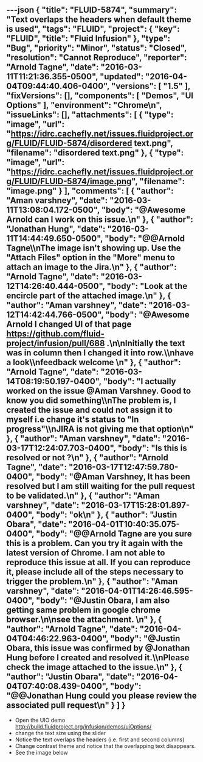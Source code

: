 ---json
{
  "title": "FLUID-5874",
  "summary": "Text overlaps the headers when default theme is used",
  "tags": "FLUID",
  "project": {
    "key": "FLUID",
    "title": "Fluid Infusion"
  },
  "type": "Bug",
  "priority": "Minor",
  "status": "Closed",
  "resolution": "Cannot Reproduce",
  "reporter": "Arnold Tagne",
  "date": "2016-03-11T11:21:36.355-0500",
  "updated": "2016-04-04T09:44:40.406-0400",
  "versions": [
    "1.5"
  ],
  "fixVersions": [],
  "components": [
    "Demos",
    "UI Options"
  ],
  "environment": "Chrome\n",
  "issueLinks": [],
  "attachments": [
    {
      "type": "image",
      "url": "https://idrc.cachefly.net/issues.fluidproject.org/FLUID/FLUID-5874/disordered text.png",
      "filename": "disordered text.png"
    },
    {
      "type": "image",
      "url": "https://idrc.cachefly.net/issues.fluidproject.org/FLUID/FLUID-5874/image.png",
      "filename": "image.png"
    }
  ],
  "comments": [
    {
      "author": "Aman varshney",
      "date": "2016-03-11T13:08:04.172-0500",
      "body": "@Awesome Arnold can I work on this issue.\n"
    },
    {
      "author": "Jonathan Hung",
      "date": "2016-03-11T14:44:49.650-0500",
      "body": "@@Arnold Tagne\\\nThe image isn't showing up. Use the \"Attach Files\" option in the \"More\" menu to attach an image to the Jira.\n"
    },
    {
      "author": "Arnold Tagne",
      "date": "2016-03-12T14:26:40.444-0500",
      "body": "Look at the encircle part of the  attached image.\n"
    },
    {
      "author": "Aman varshney",
      "date": "2016-03-12T14:42:44.766-0500",
      "body": "@Awesome Arnold I changed UI of that page <https://github.com/fluid-project/infusion/pull/688> .\n\nInitially the text was in column then I changed it into row.\\\nhave a look\\\nfeedback welcome&#x20;\n"
    },
    {
      "author": "Arnold Tagne",
      "date": "2016-03-14T08:19:50.197-0400",
      "body": "I actually worked on the issue @Aman Varshney. Good to know you did something\\\nThe problem is,  I created the issue and could not assign it to myself  i.e change it's status to \"In progress\"\\\nJIRA is not giving me that option\n"
    },
    {
      "author": "Aman varshney",
      "date": "2016-03-17T12:24:07.703-0400",
      "body": "Is this is resolved or not ?\n"
    },
    {
      "author": "Arnold Tagne",
      "date": "2016-03-17T12:47:59.780-0400",
      "body": "@Aman Varshney, It has been resolved but I am still waiting for the pull request to be validated.\n"
    },
    {
      "author": "Aman varshney",
      "date": "2016-03-17T15:28:01.897-0400",
      "body": "ok\n"
    },
    {
      "author": "Justin Obara",
      "date": "2016-04-01T10:40:35.075-0400",
      "body": "@@Arnold Tagne are you sure this is a problem. Can you try it again with the latest version of Chrome. I am not able to reproduce this issue at all. If you can reproduce it, please include all of the steps necessary to trigger the problem.\n"
    },
    {
      "author": "Aman varshney",
      "date": "2016-04-01T14:26:46.595-0400",
      "body": "@Justin Obara, I am also getting same problem in google chrome browser.\n\nsee the attachment.&#x20;\n"
    },
    {
      "author": "Arnold Tagne",
      "date": "2016-04-04T04:46:22.963-0400",
      "body": "@Justin Obara, this issue was confirmed by @Jonathan Hung before I created and resolved it.\\\nPlease check the image attached to the issue.\n"
    },
    {
      "author": "Justin Obara",
      "date": "2016-04-04T07:40:08.439-0400",
      "body": "@@Jonathan Hung could you please review the associated pull request\n"
    }
  ]
}
---
* Open the UIO demo <http://build.fluidproject.org/infusion/demos/uiOptions/>
* change the text size using the slider
* Notice the text overlaps the headers (i.e. first and second columns)
* Change contrast theme and notice that the overlapping text disappears.
* See the image below&#x20;
  <!-- media: external https://drive.google.com/file/d/0B6Ez3tXHRmnBdW1rQmR3dlVhdDQ/view?usp=sharing -->

        
